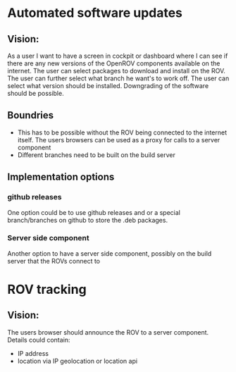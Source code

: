 # Automated software updates

## Vision:
As a user I want to have a screen in cockpit or dashboard where I can see if there are any new versions
of the OpenROV components available on the internet.
The user can select packages to download and install on the ROV.
The user can further select what branch he want's to work off.
The user can select what version should be installed. 
Downgrading of the software should be possible.


## Boundries
- This has to be possible without the ROV being connected to the internet itself. The users browsers can be used as a proxy for calls to a server component
- Different branches need to be built on the build server 

## Implementation options 
### github releases
One option could be to use github releases and or a special branch/branches on github to store the .deb packages.

### Server side component
Another option to have a server side component, possibly on the build server that the ROVs connect to 

# ROV tracking

## Vision:
The users browser should announce the ROV to a server component.
Details could contain: 
- IP address
- location via IP geolocation or location api